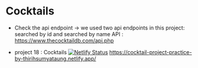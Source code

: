 # Cocktails 

- Check the api endpoint -> we used two api endpoints in this project: searched by id and searched by name 
API : https://www.thecocktaildb.com/api.php

- project 18 : Cocktails  [![Netlify Status](https://api.netlify.com/api/v1/badges/2fa25b36-b8e4-499e-a655-9e5f24d9dcb7/deploy-status)](https://app.netlify.com/sites/cocktail-project-practice-by-thirihsumyataung/deploys)    https://cocktail-project-practice-by-thirihsumyataung.netlify.app/
